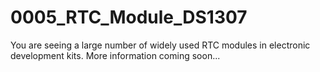 # 0005_RTC_Module_DS1307

You are seeing a large number of widely used RTC modules in electronic development kits. More information coming soon...
